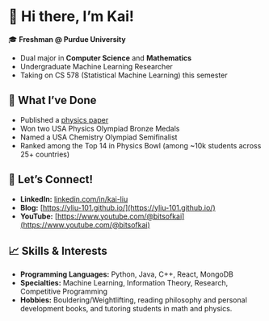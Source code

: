 # 👋 Hi there, I’m Kai!  

🎓 **Freshman @ Purdue University**  
- Dual major in **Computer Science** and **Mathematics**  
- Undergraduate Machine Learning Researcher
- Taking on CS 578 (Statistical Machine Learning) this semester


## 🌌 What I’ve Done

  - Published a [physics paper](https://doi.org/10.1080/0025570X.2024.2401297) 
  - Won two USA Physics Olympiad Bronze Medals
  - Named a USA Chemistry Olympiad Semifinalist
  - Ranked among the Top 14 in Physics Bowl (among ~10k students across 25+ countries) 

## 🔗 Let’s Connect!  
- **LinkedIn:** [linkedin.com/in/kai-liu](https://www.linkedin.com/in/kai--liu/)  
- **Blog:** [https://yliu-101.github.io/](https://yliu-101.github.io/)  
- **YouTube:** [https://www.youtube.com/@bitsofkai](https://www.youtube.com/@bitsofkai)

## 📈 Skills & Interests  
- **Programming Languages:** Python, Java, C++, React, MongoDB  
- **Specialties:** Machine Learning, Information Theory, Research, Competitive Programming  
- **Hobbies:** Bouldering/Weightlifting, reading philosophy and personal development books, and tutoring students in math and physics.  

  
